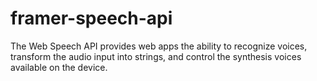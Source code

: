 # framer-speech-api
The Web Speech API provides web apps the ability to recognize voices, transform the audio input into strings, and control the synthesis voices available on the device.
